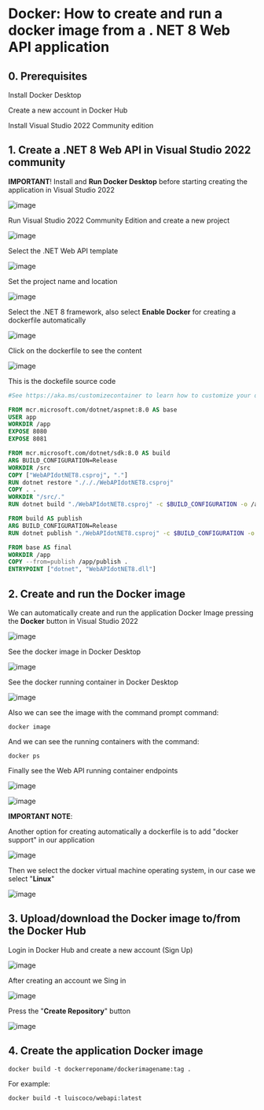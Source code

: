 # Docker: How to create and run a docker image from a . NET 8 Web API application

## 0. Prerequisites

Install Docker Desktop

Create a new account in Docker Hub

Install Visual Studio 2022 Community edition

## 1. Create a .NET 8 Web API in Visual Studio 2022 community

**IMPORTANT**! Install and **Run Docker Desktop** before starting creating the application in Visual Studio 2022

![image](https://github.com/luiscoco/Docker_Create_and_run_Image-_for_dotNET_8_Web_API/assets/32194879/7b58cdb3-a290-457a-b15d-76562a2da203)

Run Visual Studio 2022 Community Edition and create a new project 

![image](https://github.com/luiscoco/Docker_Create_and_run_Image-_for_dotNET_8_Web_API/assets/32194879/c6444f00-a64e-4fc3-a515-db8bf7e1b66e)

Select the .NET Web API template

![image](https://github.com/luiscoco/Docker_Create_and_run_Image-_for_dotNET_8_Web_API/assets/32194879/f87185c0-9051-41cb-89cd-f5a547144bb9)

Set the project name and location

![image](https://github.com/luiscoco/Docker_Create_and_run_Image-_for_dotNET_8_Web_API/assets/32194879/d005f758-c124-4483-bd35-5a00cb4faa51)

Select the .NET 8 framework, also select **Enable Docker** for creating a dockerfile automatically

![image](https://github.com/luiscoco/Docker_Create_and_run_Image-_for_dotNET_8_Web_API/assets/32194879/2af5048d-66c5-4159-b728-0bbf9082d0e3)

Click on the dockerfile to see the content

![image](https://github.com/luiscoco/Docker_Create_and_run_Image-_for_dotNET_8_Web_API/assets/32194879/a4fa4f42-0952-453c-a04e-02aaf8716333)

This is the dockefile source code

```dockerfile
#See https://aka.ms/customizecontainer to learn how to customize your debug container and how Visual Studio uses this Dockerfile to build your images for faster debugging.

FROM mcr.microsoft.com/dotnet/aspnet:8.0 AS base
USER app
WORKDIR /app
EXPOSE 8080
EXPOSE 8081

FROM mcr.microsoft.com/dotnet/sdk:8.0 AS build
ARG BUILD_CONFIGURATION=Release
WORKDIR /src
COPY ["WebAPIdotNET8.csproj", "."]
RUN dotnet restore "./././WebAPIdotNET8.csproj"
COPY . .
WORKDIR "/src/."
RUN dotnet build "./WebAPIdotNET8.csproj" -c $BUILD_CONFIGURATION -o /app/build

FROM build AS publish
ARG BUILD_CONFIGURATION=Release
RUN dotnet publish "./WebAPIdotNET8.csproj" -c $BUILD_CONFIGURATION -o /app/publish /p:UseAppHost=false

FROM base AS final
WORKDIR /app
COPY --from=publish /app/publish .
ENTRYPOINT ["dotnet", "WebAPIdotNET8.dll"]
```

## 2. Create and run the Docker image 

We can automatically create and run the application Docker Image pressing the **Docker** button in Visual Studio 2022

![image](https://github.com/luiscoco/Docker_Create_and_run_Image-_for_dotNET_8_Web_API/assets/32194879/ea68b43b-71c6-4dbc-adf9-f9edb7d0127b)

See the docker image in Docker Desktop

![image](https://github.com/luiscoco/Docker_Create_and_run_Image-_for_dotNET_8_Web_API/assets/32194879/93ea102a-5e00-4857-910b-6ac32b3539e3)

See the docker running container in Docker Desktop

![image](https://github.com/luiscoco/Docker_Create_and_run_Image-_for_dotNET_8_Web_API/assets/32194879/fa7fb04d-d25d-404d-88be-bc3fa2aed0c9)

Also we can see the image with the command prompt command:

```
docker image
```

And we can see the running containers with the command:

```
docker ps
```

Finally see the Web API running container endpoints

![image](https://github.com/luiscoco/Docker_Create_and_run_Image-_for_dotNET_8_Web_API/assets/32194879/9d3a9601-78ce-4d29-8af8-dc04a5d53d5b)

![image](https://github.com/luiscoco/Docker_Create_and_run_Image-_for_dotNET_8_Web_API/assets/32194879/192dfb78-52b5-4673-a030-4fe4389b69c8)

**IMPORTANT NOTE**: 

Another option for creating automatically a dockerfile is to add "docker support" in our application

![image](https://github.com/luiscoco/Docker_Create_and_run_Image-_for_dotNET_8_Web_API/assets/32194879/ee3340e7-90b0-428d-b796-1000853e8c9f)

Then we select the docker virtual machine operating system, in our case we select "**Linux**"

![image](https://github.com/luiscoco/Docker_Create_and_run_Image-_for_dotNET_8_Web_API/assets/32194879/ab91a28d-faca-4be2-8dc2-542683523561)

## 3. Upload/download the Docker image to/from the Docker Hub

Login in Docker Hub and create a new account (Sign Up)

![image](https://github.com/luiscoco/Docker_Create_and_run_Image-_for_dotNET_8_Web_API/assets/32194879/26e2923e-e081-46f4-a64f-1dbe16ae58a6)

After creating an account we Sing in

![image](https://github.com/luiscoco/Docker_Create_and_run_Image-_for_dotNET_8_Web_API/assets/32194879/9f85488e-a4e0-4f06-8b90-0f8973742f33)

Press the "**Create Repository**" button

![image](https://github.com/luiscoco/Docker_Create_and_run_Image-_for_dotNET_8_Web_API/assets/32194879/b67d942c-8e60-4d1e-8c3d-0cb72b480799)


## 4. Create the application Docker image

```
docker build -t dockerreponame/dockerimagename:tag .
```

For example:

```
docker build -t luiscoco/webapi:latest
```








